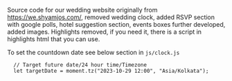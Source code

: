 Source code for our wedding website originally from https://we.shyamjos.com/, removed wedding clock, added RSVP section with google polls, hotel suggestion section, events boxes further developed, added images. Highlights removed, if you need it, there is a script in highlights html that you can use. 

To set the countdown date see below section in `js/clock.js`

````
  // Target future date/24 hour time/Timezone
  let targetDate = moment.tz("2023-10-29 12:00", "Asia/Kolkata");
````
